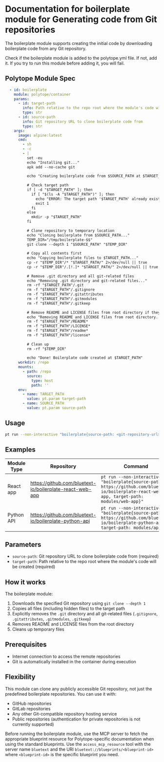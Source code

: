 # Documentation for boilerplate module for Generating code from Git repositories

The boilerplate module supports creating the initial code by downloading boilerplate code from any Git repository.

Check if the boilerplate module is added to the polytope.yml file. If not, add it. If you try to run this module before adding it, you will fail. 

## Polytope Module Spec

```yaml
  - id: boilerplate
    module: polytope/container
    params:
      - id: target-path
        info: Path relative to the repo root where the module's code will be created
        type: str
      - id: source-path
        info: Git repository URL to clone boilerplate code from
        type: str
    args:
      image: alpine:latest
      cmd:
        - sh
        - -c
        - |
          set -eu
          echo "Installing git..."
          apk add --no-cache git
          
          echo "Creating boilerplate code from $SOURCE_PATH at $TARGET_PATH..."
          
          # Check target path
          if [ -d "$TARGET_PATH" ]; then
            if [ "$(ls -A "$TARGET_PATH")" ]; then
              echo "ERROR: The target path '$TARGET_PATH' already exists and is not empty. Please choose a different path."
              exit 1
            fi
          else
            mkdir -p "$TARGET_PATH"
          fi
          
          # Clone repository to temporary location
          echo "Cloning boilerplate from $SOURCE_PATH..."
          TEMP_DIR="/tmp/boilerplate-$$"
          git clone --depth 1 "$SOURCE_PATH" "$TEMP_DIR"
          
          # Copy all contents first
          echo "Copying boilerplate files to $TARGET_PATH..."
          cp -r "$TEMP_DIR"/* "$TARGET_PATH/" 2>/dev/null || true
          cp -r "$TEMP_DIR"/.[!.]* "$TARGET_PATH/" 2>/dev/null || true
          
          # Remove .git directory and all git-related files
          echo "Removing .git directory and git-related files..."
          rm -rf "$TARGET_PATH"/.git
          rm -f "$TARGET_PATH"/.gitignore
          rm -f "$TARGET_PATH"/.gitattributes
          rm -f "$TARGET_PATH"/.gitmodules
          rm -f "$TARGET_PATH"/.gitkeep
          
          # Remove README and LICENSE files from root directory if they exist
          echo "Removing README and LICENSE files from root directory..."
          rm -f "$TARGET_PATH"/README*
          rm -f "$TARGET_PATH"/LICENSE*
          rm -f "$TARGET_PATH"/readme*
          rm -f "$TARGET_PATH"/license*
          
          # Clean up
          rm -rf "$TEMP_DIR"
          
          echo "Done! Boilerplate code created at $TARGET_PATH"
      workdir: /repo
      mounts:
        - path: /repo
          source:
            type: host
            path: ''
      env:
        - name: TARGET_PATH
          value: pt.param target-path
        - name: SOURCE_PATH
          value: pt.param source-path       
```

## Usage

```bash
pt run --non-interactive "boilerplate{source-path: <git-repository-url>, target-path: <target-directory>}"
```

## Examples

| Module Type | Repository | Command |
|-------------|------------|---------|
| React app   | https://github.com/bluetext-io/boilerplate-react-web-app | `pt run --non-interactive "boilerplate{source-path: https://github.com/bluetext-io/boilerplate-react-web-app, target-path: modules/web-app}"` |
| Python API  | https://github.com/bluetext-io/boilerplate-python-api | `pt run --non-interactive "boilerplate{source-path: https://github.com/bluetext-io/boilerplate-python-api, target-path: modules/api}"` |

## Parameters

- `source-path`: Git repository URL to clone boilerplate code from (required)
- `target-path`: Path relative to the repo root where the module's code will be created (required)

## How it works

The boilerplate module:
1. Downloads the specified Git repository using `git clone --depth 1`
2. Copies all files (including hidden files) to the target path
3. Explicitly removes the `.git` directory and all git-related files (`.gitignore`, `.gitattributes`, `.gitmodules`, `.gitkeep`)
4. Removes README and LICENSE files from the root directory
5. Cleans up temporary files

## Prerequisites

- Internet connection to access the remote repositories
- Git is automatically installed in the container during execution

## Flexibility

This module can clone any publicly accessible Git repository, not just the predefined boilerplate repositories. You can use it with:
- GitHub repositories
- GitLab repositories  
- Any other Git-compatible repository hosting service
- Public repositories (authentication for private repositories is not currently supported)

Before running the boilerplate module, use the MCP server to fetch the appropriate blueprint resource for Polytope-specific documentation when using the standard blueprints. Use the `access_mcp_resource` tool with the server name `bluetext` and the URI `bluetext://blueprints/<blueprint-id>` where `<blueprint-id>` is the specific blueprint you need.
